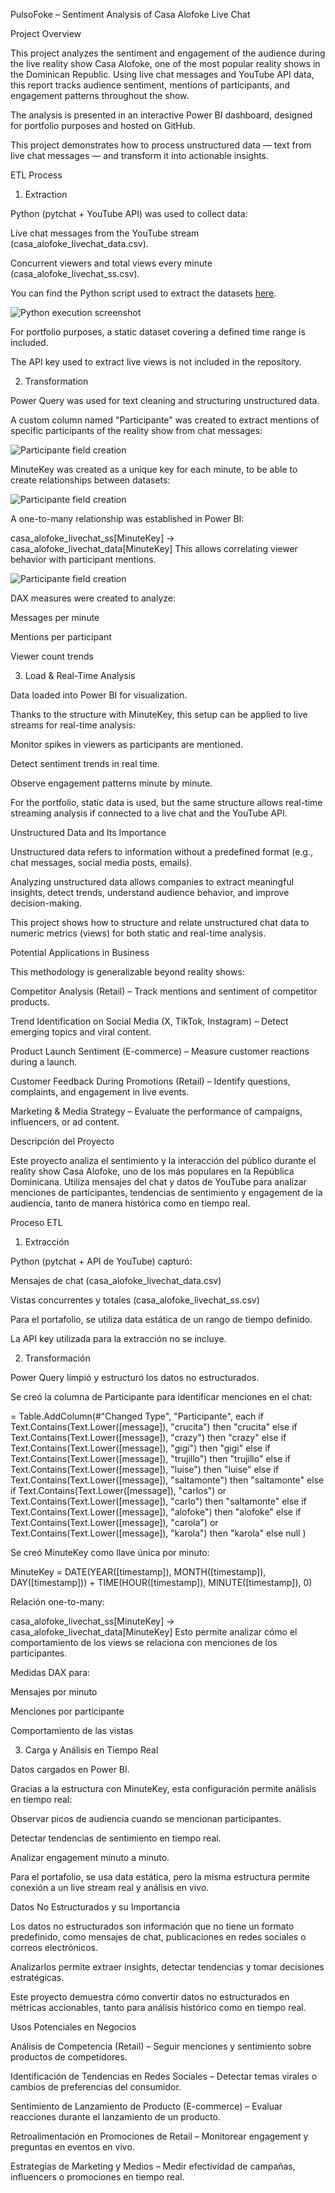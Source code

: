 PulsoFoke – Sentiment Analysis of Casa Alofoke Live Chat

Project Overview

This project analyzes the sentiment and engagement of the audience during the live reality show Casa Alofoke, one of the most popular reality shows in the Dominican Republic. Using live chat messages and YouTube API data, this report tracks audience sentiment, mentions of participants, and engagement patterns throughout the show.

The analysis is presented in an interactive Power BI dashboard, designed for portfolio purposes and hosted on GitHub.

This project demonstrates how to process unstructured data — text from live chat messages — and transform it into actionable insights.

ETL Process

1. Extraction

Python (pytchat + YouTube API) was used to collect data:

Live chat messages from the YouTube stream (casa_alofoke_livechat_data.csv).

Concurrent viewers and total views every minute (casa_alofoke_livechat_ss.csv).

You can find the Python script used to extract the datasets [here](./lcextract.py).

![Python execution screenshot](./assets/pythonexec.png)

For portfolio purposes, a static dataset covering a defined time range is included.

The API key used to extract live views is not included in the repository.

2. Transformation

Power Query was used for text cleaning and structuring unstructured data.

A custom column named "Participante" was created to extract mentions of specific participants of the reality show from chat messages:

![Participante field creation](./assets/datatransf1.png)

MinuteKey was created as a unique key for each minute, to be able to create relationships between datasets:

![Participante field creation](./assets/datatransf2.png)

A one-to-many relationship was established in Power BI:

casa_alofoke_livechat_ss[MinuteKey] → casa_alofoke_livechat_data[MinuteKey]
This allows correlating viewer behavior with participant mentions.

![Participante field creation](./assets/datamodel1.png)

DAX measures were created to analyze:

Messages per minute

Mentions per participant

Viewer count trends

3. Load & Real-Time Analysis

Data loaded into Power BI for visualization.

Thanks to the structure with MinuteKey, this setup can be applied to live streams for real-time analysis:

Monitor spikes in viewers as participants are mentioned.

Detect sentiment trends in real time.

Observe engagement patterns minute by minute.

For the portfolio, static data is used, but the same structure allows real-time streaming analysis if connected to a live chat and the YouTube API.

Unstructured Data and Its Importance

Unstructured data refers to information without a predefined format (e.g., chat messages, social media posts, emails).

Analyzing unstructured data allows companies to extract meaningful insights, detect trends, understand audience behavior, and improve decision-making.

This project shows how to structure and relate unstructured chat data to numeric metrics (views) for both static and real-time analysis.

Potential Applications in Business

This methodology is generalizable beyond reality shows:

Competitor Analysis (Retail) – Track mentions and sentiment of competitor products.

Trend Identification on Social Media (X, TikTok, Instagram) – Detect emerging topics and viral content.

Product Launch Sentiment (E-commerce) – Measure customer reactions during a launch.

Customer Feedback During Promotions (Retail) – Identify questions, complaints, and engagement in live events.

Marketing & Media Strategy – Evaluate the performance of campaigns, influencers, or ad content.

Descripción del Proyecto

Este proyecto analiza el sentimiento y la interacción del público durante el reality show Casa Alofoke, uno de los más populares en la República Dominicana. Utiliza mensajes del chat y datos de YouTube para analizar menciones de participantes, tendencias de sentimiento y engagement de la audiencia, tanto de manera histórica como en tiempo real.

Proceso ETL

1. Extracción

Python (pytchat + API de YouTube) capturó:

Mensajes de chat (casa_alofoke_livechat_data.csv)

Vistas concurrentes y totales (casa_alofoke_livechat_ss.csv)

Para el portafolio, se utiliza data estática de un rango de tiempo definido.

La API key utilizada para la extracción no se incluye.

2. Transformación

Power Query limpió y estructuró los datos no estructurados.

Se creó la columna de Participante para identificar menciones en el chat:

= Table.AddColumn(#"Changed Type", "Participante", each 
    if Text.Contains(Text.Lower([message]), "crucita") then "crucita"
    else if Text.Contains(Text.Lower([message]), "crazy") then "crazy"
    else if Text.Contains(Text.Lower([message]), "gigi") then "gigi"
    else if Text.Contains(Text.Lower([message]), "trujillo") then "trujillo"
    else if Text.Contains(Text.Lower([message]), "luise") then "luise"
    else if Text.Contains(Text.Lower([message]), "saltamonte") then "saltamonte"
    else if Text.Contains(Text.Lower([message]), "carlos") or Text.Contains(Text.Lower([message]), "carlo") then "saltamonte"
    else if Text.Contains(Text.Lower([message]), "alofoke") then "alofoke"
    else if Text.Contains(Text.Lower([message]), "carola") or Text.Contains(Text.Lower([message]), "karola") then "karola"
    else null
)

Se creó MinuteKey como llave única por minuto:

MinuteKey = 
DATE(YEAR([timestamp]), MONTH([timestamp]), DAY([timestamp])) +
TIME(HOUR([timestamp]), MINUTE([timestamp]), 0)

Relación one-to-many:

casa_alofoke_livechat_ss[MinuteKey] → casa_alofoke_livechat_data[MinuteKey]
Esto permite analizar cómo el comportamiento de los views se relaciona con menciones de los participantes.

Medidas DAX para:

Mensajes por minuto

Menciones por participante

Comportamiento de las vistas

3. Carga y Análisis en Tiempo Real

Datos cargados en Power BI.

Gracias a la estructura con MinuteKey, esta configuración permite análisis en tiempo real:

Observar picos de audiencia cuando se mencionan participantes.

Detectar tendencias de sentimiento en tiempo real.

Analizar engagement minuto a minuto.

Para el portafolio, se usa data estática, pero la misma estructura permite conexión a un live stream real y análisis en vivo.

Datos No Estructurados y su Importancia

Los datos no estructurados son información que no tiene un formato predefinido, como mensajes de chat, publicaciones en redes sociales o correos electrónicos.

Analizarlos permite extraer insights, detectar tendencias y tomar decisiones estratégicas.

Este proyecto demuestra cómo convertir datos no estructurados en métricas accionables, tanto para análisis histórico como en tiempo real.

Usos Potenciales en Negocios

Análisis de Competencia (Retail) – Seguir menciones y sentimiento sobre productos de competidores.

Identificación de Tendencias en Redes Sociales – Detectar temas virales o cambios de preferencias del consumidor.

Sentimiento de Lanzamiento de Producto (E-commerce) – Evaluar reacciones durante el lanzamiento de un producto.

Retroalimentación en Promociones de Retail – Monitorear engagement y preguntas en eventos en vivo.

Estrategias de Marketing y Medios – Medir efectividad de campañas, influencers o promociones en tiempo real.
